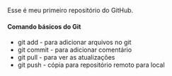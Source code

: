 Esse é meu primeiro repositório do GitHub.

#### Comando básicos do Git
* git add - para adicionar arquivos no git
* git commit - para adicionar comentário
* git pull - para ver as atualizações
* git push - cópia para repositório remoto para local
